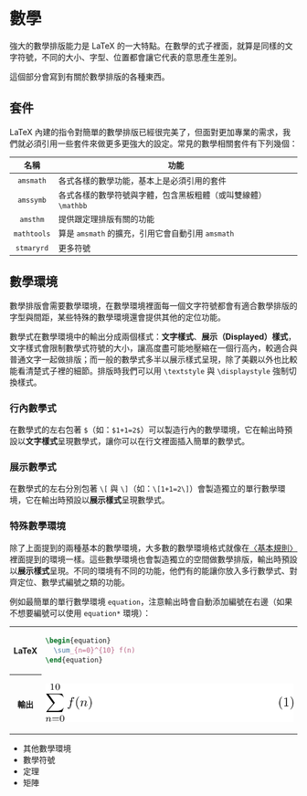 # 數學
強大的數學排版能力是 LaTeX 的一大特點。在數學的式子裡面，就算是同樣的文字符號，不同的大小、字型、位置都會讓它代表的意思產生差別。

這個部分會寫到有關於數學排版的各種東西。

## 套件
LaTeX 內建的指令對簡單的數學排版已經很完美了，但面對更加專業的需求，我們就必須引用一些套件來做更多更強大的設定。常見的數學相關套件有下列幾個：

| 名稱      | 功能 |
|:---------:|------|
|`amsmath`  | 各式各樣的數學功能，基本上是必須引用的套件 |
|`amssymb`  | 各式各樣的數學符號與字體，包含黑板粗體（或叫雙線體）`\mathbb` |
|`amsthm`   | 提供跟定理排版有關的功能 |
|`mathtools`| 算是 `amsmath` 的擴充，引用它會自動引用 `amsmath` |
|`stmaryrd` | 更多符號 |

## 數學環境
數學排版會需要數學環境，在數學環境裡面每一個文字符號都會有適合數學排版的字型與間距，某些特殊的數學環境還會提供其他的定位功能。

數學式在數學環境中的輸出分成兩個樣式：**文字樣式**、**展示（Displayed）樣式**，文字樣式會限制數學式符號的大小，讓高度盡可能地壓縮在一個行高內，較適合與普通文字一起做排版；而一般的數學式多半以展示樣式呈現，除了美觀以外也比較能看清楚式子裡的細節。排版時我們可以用 `\textstyle` 與 `\displaystyle` 強制切換樣式。

### 行內數學式
在數學式的左右包著 `$`（如：`$1+1=2$`）可以製造行內的數學環境，它在輸出時預設以**文字樣式**呈現數學式，讓你可以在行文裡面插入簡單的數學式。

### 展示數學式
在數學式的左右分別包著 `\[` 與 `\]`（如：`\[1+1=2\]`）會製造獨立的單行數學環境，它在輸出時預設以**展示樣式**呈現數學式。

### 特殊數學環境
除了上面提到的兩種基本的數學環境，大多數的數學環境格式就像在[〈基本規則〉](../basics.md)裡面提到的環境一樣。這些數學環境也會製造獨立的空間做數學排版，輸出時預設以**展示樣式**呈現。不同的環境有不同的功能，他們有的能讓你放入多行數學式、對齊定位、數學式編號之類的功能。

例如最簡單的單行數學環境 `equation`，注意輸出時會自動添加編號在右邊（如果不想要編號可以使用 `equation*` 環境）：
<table>
<tr><th>LaTeX<td>

```tex
\begin{equation}
  \sum_{n=0}^{10} f(n)
\end{equation}
```

<tr><th>輸出<td>

![](../img/math_equation.png)
</table>

- 其他數學環境
- 數學符號
- 定理
- 矩陣

